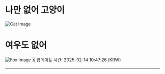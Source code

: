 
# 나만 없어 고양이

![Cat Image](https://cdn2.thecatapi.com/images/6p4.png)

# 여우도 없어
![Fox Image](https://randomfox.ca/images/61.jpg)
⏳ 업데이트 시간: 2025-02-14 10:47:26 (KRW)

---
